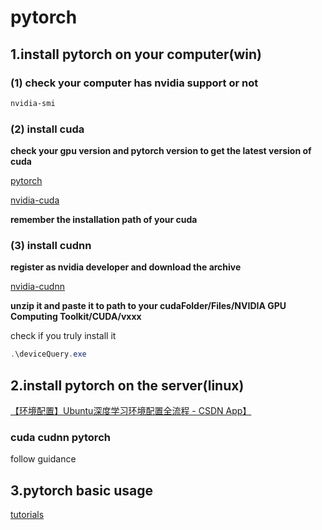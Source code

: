# pytorch

## 1.install pytorch on your computer(win)

### (1) check your computer has nvidia support or not

```powershell
nvidia-smi
```

### (2) install cuda

**check your gpu version and pytorch version to get the latest version of cuda**

[pytorch](pytorch.org)

[nvidia-cuda](https://developer.nvidia.com/cuda-toolkit)

**remember the installation path of your cuda**

### (3) install cudnn

**register as nvidia developer and download the archive**

[nvidia-cudnn](https://developer.nvidia.com/rdp/cudnn-archive)

**unzip it and paste it to path to your cudaFolder/Files/NVIDIA GPU Computing Toolkit/CUDA/vxxx**

check if you truly install it

```powershell
.\deviceQuery.exe
```

## 2.install pytorch on the server(linux)

[【环境配置】Ubuntu深度学习环境配置全流程 - CSDN App】](https://blog.csdn.net/weixin_57950978/article/details/139924075?sharetype=blog&shareId=139924075&sharerefer=APP&sharesource=2301_81210121&sharefrom=link)

### cuda cudnn pytorch

follow guidance

## 3.pytorch basic usage

[tutorials](https://pytorch.org/tutorials/)
